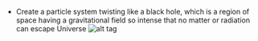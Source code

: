 - Create a particle system twisting like a black hole, which is a region of space having a gravitational field so intense that no matter or radiation can escape
Universe
![alt tag](http://i.imgur.com/dIUxhtR.png)
